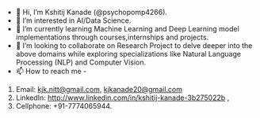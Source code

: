 - 👋 Hi, I’m Kshitij Kanade (@psychopomp4266).
- 👀 I’m interested in AI/Data Science.
- 🌱 I’m currently learning Machine Learning and Deep Learning model implementations through courses,internships and projects.
- 💞️ I’m looking to collaborate on Research Project to delve deeper into the above domains while exploring specializations like Natural Language Processing (NLP) and Computer Vision.
- 📫 How to reach me -
1. Email:  kjk.nitt@gmail.com, kjkanade20@gmail.com
2. LinkedIn:  http://www.linkedin.com/in/kshitij-kanade-3b275022b ,
3. Cellphone:  +91-7774065944. 

<!---
psychopomp4266/psychopomp4266 is a ✨ special ✨ repository because its `README.md` (this file) appears on your GitHub profile.
You can click the Preview link to take a look at your changes.
--->
